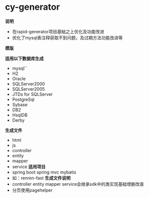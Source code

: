 # cy-generator
**说明** 
- 在rapid-generator项目基础之上优化及功能改进
- 优化了mysql表注释获取不到问题，及过期方法功能改进等

**模版**

**适用以下数据库生成**
- mysql``
-  H2
- Oracle
- SQLServer2000
- SQLServer2005
- JTDs for SQLServer  
- PostgreSql
- Sybase
- DB2
- HsqlDB
- Derby

**生成文件**
- html
- js 
- controller 
- entity 
- mapper 
- service 
**适用项目**
- spring boot spring mvc mybatis 
- 如：renren-fast
**生成文件说明**
- controller entity mapper service会继承sdk中的类实现基础增删改查
- 分页使用pagehelper